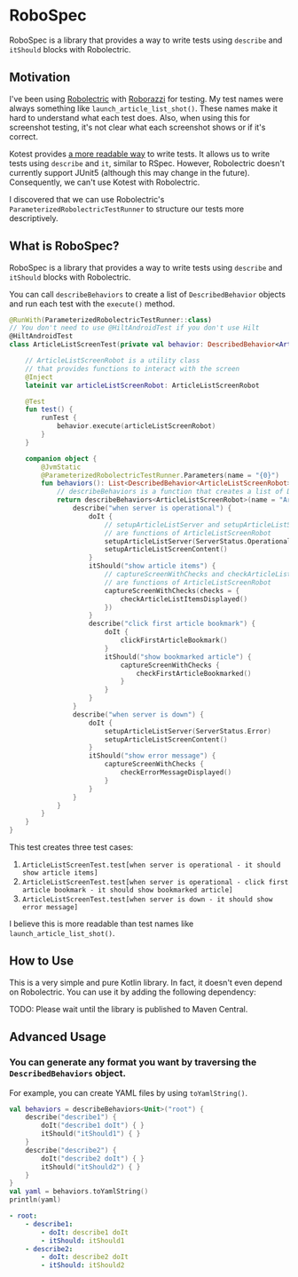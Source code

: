 # RoboSpec

RoboSpec is a library that provides a way to write tests using `describe` and `itShould` blocks with Robolectric.

## Motivation

I've been using [Robolectric](https://robolectric.org/) with [Roborazzi](https://github.com/takahirom/roborazzi) for testing.
My test names were always something like `launch_article_list_shot()`. These names make it hard to understand what each test does.
Also, when using this for screenshot testing, it's not clear what each screenshot shows or if it's correct.

Kotest provides [a more readable way](https://kotest.io/docs/framework/testing-styles.html#describe-spec) to write tests. It allows us to write tests using `describe` and `it`, similar to RSpec.
However, Robolectric doesn't currently support JUnit5 (although this may change in the future). Consequently, we can't use Kotest with Robolectric.

I discovered that we can use Robolectric's `ParameterizedRobolectricTestRunner` to structure our tests more descriptively.

## What is RoboSpec?

RoboSpec is a library that provides a way to write tests using `describe` and `itShould` blocks with Robolectric.

You can call `describeBehaviors` to create a list of `DescribedBehavior` objects and run each test with the `execute()` method.

```kotlin
@RunWith(ParameterizedRobolectricTestRunner::class)
// You don't need to use @HiltAndroidTest if you don't use Hilt
@HiltAndroidTest
class ArticleListScreenTest(private val behavior: DescribedBehavior<ArticleListScreenRobot>) {

    // ArticleListScreenRobot is a utility class 
    // that provides functions to interact with the screen
    @Inject
    lateinit var articleListScreenRobot: ArticleListScreenRobot

    @Test
    fun test() {
        runTest {
            behavior.execute(articleListScreenRobot)
        }
    }

    companion object {
        @JvmStatic
        @ParameterizedRobolectricTestRunner.Parameters(name = "{0}")
        fun behaviors(): List<DescribedBehavior<ArticleListScreenRobot>> {
            // describeBehaviors is a function that creates a list of DescribedBehavior
            return describeBehaviors<ArticleListScreenRobot>(name = "ArticleListScreen") {
                describe("when server is operational") {
                    doIt {
                        // setupArticleListServer and setupArticleListScreenContent 
                        // are functions of ArticleListScreenRobot
                        setupArticleListServer(ServerStatus.Operational)
                        setupArticleListScreenContent()
                    }
                    itShould("show article items") {
                        // captureScreenWithChecks and checkArticleListItemsDisplayed
                        // are functions of ArticleListScreenRobot
                        captureScreenWithChecks(checks = {
                            checkArticleListItemsDisplayed()
                        })
                    }
                    describe("click first article bookmark") {
                        doIt {
                            clickFirstArticleBookmark()
                        }
                        itShould("show bookmarked article") {
                            captureScreenWithChecks {
                                checkFirstArticleBookmarked()
                            }
                        }
                    }
                }
                describe("when server is down") {
                    doIt {
                        setupArticleListServer(ServerStatus.Error)
                        setupArticleListScreenContent()
                    }
                    itShould("show error message") {
                        captureScreenWithChecks {
                            checkErrorMessageDisplayed()
                        }
                    }
                }
            }
        }
    }
}
```

This test creates three test cases:
1. `ArticleListScreenTest.test[when server is operational - it should show article items]`
2. `ArticleListScreenTest.test[when server is operational - click first article bookmark - it should show bookmarked article]`
3. `ArticleListScreenTest.test[when server is down - it should show error message]`

I believe this is more readable than test names like `launch_article_list_shot()`.

## How to Use

This is a very simple and pure Kotlin library. In fact, it doesn't even depend on Robolectric. You can use it by adding the following dependency:

TODO: Please wait until the library is published to Maven Central.

## Advanced Usage

### You can generate any format you want by traversing the `DescribedBehaviors` object.

For example, you can create YAML files by using `toYamlString()`.

```kotlin
val behaviors = describeBehaviors<Unit>("root") {
    describe("describe1") {
        doIt("describe1 doIt") { }
        itShould("itShould1") { }
    }
    describe("describe2") {
        doIt("describe2 doIt") { }
        itShould("itShould2") { }
    }
}
val yaml = behaviors.toYamlString()
println(yaml)
```

```yaml
- root:
    - describe1:
        - doIt: describe1 doIt
        - itShould: itShould1
    - describe2:
        - doIt: describe2 doIt
        - itShould: itShould2
```
